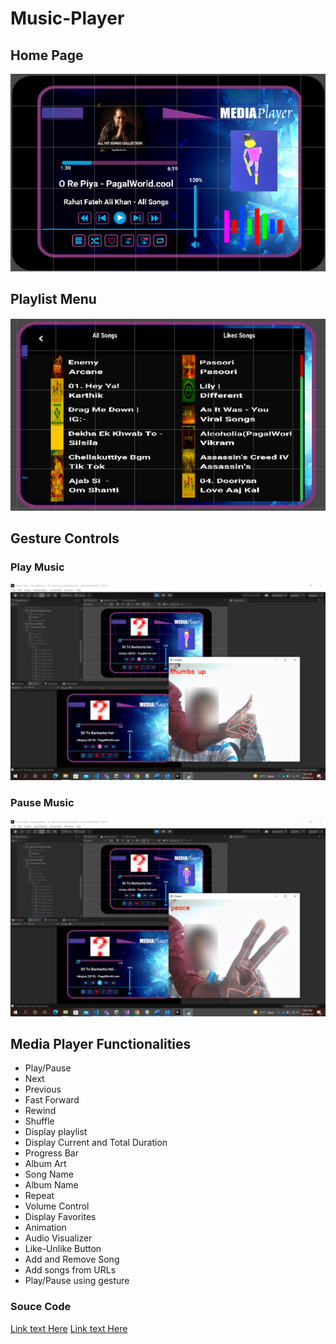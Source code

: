 # Music-Player

## Home Page
![Screenshot](https://github.com/mithilesh1024/Music-Player/blob/main/Assets/Images/home.png)

## Playlist Menu
![Screenshot](https://github.com/mithilesh1024/Music-Player/blob/main/Assets/Images/menu.png)

## Gesture Controls
### Play Music
![Screenshot](https://github.com/mithilesh1024/Music-Player/blob/main/Assets/Images/playsong.png)

### Pause Music
![Screenshot](https://github.com/mithilesh1024/Music-Player/blob/main/Assets/Images/pause.png)

## Media Player Functionalities
* Play/Pause 
* Next
* Previous 
* Fast Forward 
* Rewind 
* Shuffle
* Display playlist
* Display Current and Total Duration
* Progress Bar
* Album Art
* Song Name
* Album Name
* Repeat
* Volume Control
* Display Favorites
* Animation
* Audio Visualizer
* Like-Unlike Button
* Add and Remove Song
* Add songs from URLs
* Play/Pause using gesture


### Souce Code
[Link text Here](https://github.com/mithilesh1024/Music-Player/blob/main/Assets/script)
[Link text Here](https://github.com/mithilesh1024/Music-Player/blob/main/Assets/opencv)